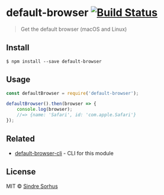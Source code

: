 # default-browser [![Build Status](https://travis-ci.org/sindresorhus/default-browser.svg?branch=master)](https://travis-ci.org/sindresorhus/default-browser)

> Get the default browser (macOS and Linux)


## Install

```
$ npm install --save default-browser
```


## Usage

```js
const defaultBrowser = require('default-browser');

defaultBrowser().then(browser => {
	console.log(browser);
	//=> {name: 'Safari', id: 'com.apple.Safari'}
});
```


## Related

- [default-browser-cli](https://github.com/sindresorhus/default-browser-cli) - CLI for this module


## License

MIT © [Sindre Sorhus](https://sindresorhus.com)
